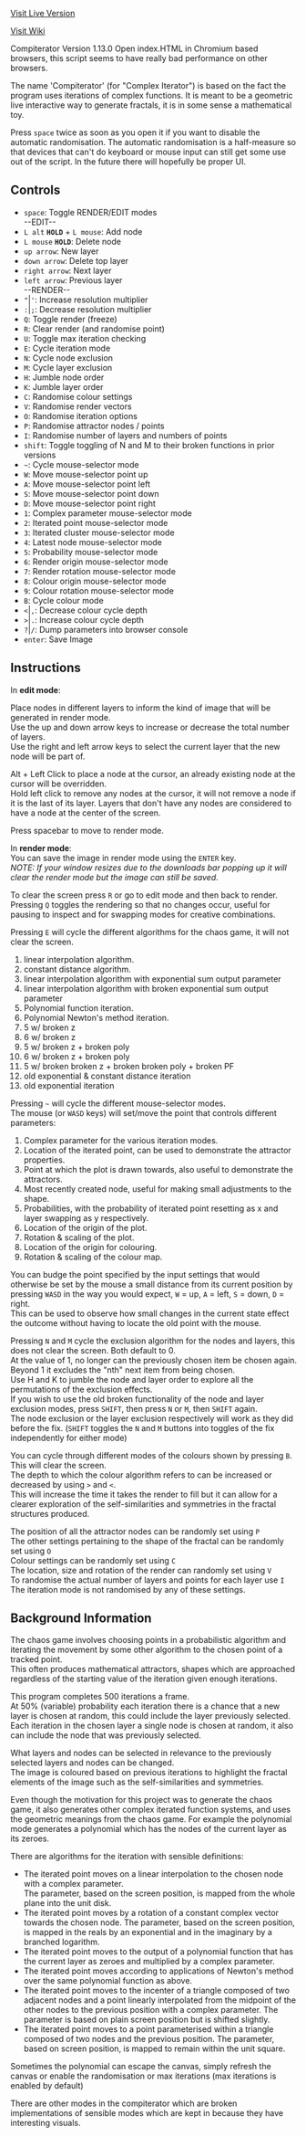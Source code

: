 [Visit Live Version](https://aefgp.github.io/compiterator/index.html)

[Visit Wiki](https://github.com/AEFGP/AEFGP.github.io/wiki/Compiterator:-The-Chaos-Game)

Compiterator Version 1.13.0
Open index.HTML in Chromium based browsers, this script seems to have really bad performance on other browsers.

The name 'Compiterator' (for "Complex Iterator") is based on the fact the program uses iterations of complex functions. It is meant to be a geometric live interactive way to generate fractals, it is in some sense a mathematical toy.

Press `space` twice as soon as you open it if you want to disable the automatic randomisation.
The automatic randomisation is a half-measure so that devices that can't do keyboard or mouse input can still get some use out of the script. In the future there will hopefully be proper UI.

## Controls

* `space`: Toggle RENDER/EDIT modes     
--EDIT--   
* `L alt` **`HOLD`** + `L mouse`: Add node 
* `L mouse` **`HOLD`**: Delete node  
* `up arrow`: New layer
* `down arrow`: Delete top layer   
* `right arrow`: Next layer 
* `left arrow`: Previous layer   
--RENDER--   
* `"`|`'`: Increase resolution multiplier
* `:`|`;`: Decrease resolution multiplier
* `Q`: Toggle render (freeze)
* `R`: Clear render (and randomise point)
* `U`: Toggle max iteration checking
* `E`: Cycle iteration mode
* `N`: Cycle node exclusion
* `M`: Cycle layer exclusion
* `H`: Jumble node order
* `K`: Jumble layer order
* `C`: Randomise colour settings
* `V`: Randomise render vectors
* `O`: Randomise iteration options
* `P`: Randomise attractor nodes / points
* `I`: Randomise number of layers and numbers of points
* `shift`: Toggle toggling of N and M to their broken functions in prior versions 
* `~`: Cycle mouse-selector mode
* `W`: Move mouse-selector point up
* `A`: Move mouse-selector point left
* `S`: Move mouse-selector point down
* `D`: Move mouse-selector point right
* `1`: Complex parameter mouse-selector mode
* `2`: Iterated point mouse-selector mode
* `3`: Iterated cluster mouse-selector mode
* `4`: Latest node mouse-selector mode
* `5`: Probability mouse-selector mode
* `6`: Render origin mouse-selector mode
* `7`: Render rotation mouse-selector mode
* `8`: Colour origin mouse-selector mode
* `9`: Colour rotation mouse-selector mode
* `B`: Cycle colour mode
* `<`|`,`: Decrease colour cycle depth
* `>`|`.`: Increase colour cycle depth
* `?`|`/`: Dump parameters into browser console
* `enter`: Save Image

## Instructions
In **edit mode**:        

   Place nodes in different layers to inform the kind of image that will be generated in render mode.   
   Use the up and down arrow keys to increase or decrease the total number of layers.   
   Use the right and left arrow keys to select the current layer that the new node will be part of. 
  
   Alt + Left Click to place a node at the cursor, an already existing node at the cursor will be overridden.   
   Hold left click to remove any nodes at the cursor, it will not remove a node if it is the last of its layer.
   Layers that don't have any nodes are considered to have a node at the center of the screen.

Press spacebar to move to render mode.   

In **render mode**:   
You can save the image in render mode using the `ENTER` key.   
_NOTE: If your window resizes due to the downloads bar popping up it will clear the render mode but the image can still be saved._   

To clear the screen press `R` or go to edit mode and then back to render.   
Pressing `Q` toggles the rendering so that no changes occur, useful for pausing to inspect and for swapping modes for creative combinations.      

Pressing `E` will cycle the different algorithms for the chaos game, it will not clear the screen.   
1. linear interpolation algorithm.
2. constant distance algorithm.    
3. linear interpolation algorithm with exponential sum output parameter
4. linear interpolation algorithm with broken exponential sum output parameter
5. Polynomial function iteration.
6. Polynomial Newton's method iteration. 
7. 5 w/ broken z
8. 6 w/ broken z
9. 5 w/ broken z + broken poly
10. 6 w/ broken z + broken poly
11. 5 w/ broken broken z + broken broken poly + broken PF
12. old exponential & constant distance iteration
13. old exponential iteration

 
Pressing `~` will cycle the different mouse-selector modes.     
The mouse (or `WASD` keys) will set/move the point that controls different parameters:   
1. Complex parameter for the various iteration modes.
1. Location of the iterated point, can be used to demonstrate the attractor properties.
1. Point at which the plot is drawn towards, also useful to demonstrate the attractors.
1. Most recently created node, useful for making small adjustments to the shape.
1. Probabilities, with the probability of iterated point resetting as x and layer swapping as y respectively.
1. Location of the origin of the plot.
1. Rotation & scaling of the plot.
1. Location of the origin for colouring.
1. Rotation & scaling of the colour map.     

You can budge the point specified by the input settings that would otherwise be set by the mouse a small distance from its current position by pressing `WASD` in the way you would expect, `W` = up, `A` = left, `S` = down, `D` = right.    
This can be used to observe how small changes in the current state effect the outcome without having to locate the old point with the mouse.
                           
Pressing `N` and `M` cycle the exclusion algorithm for the nodes and layers, this does not clear the screen. Both default to 0.   
At the value of 1, no longer can the previously chosen item be chosen again.    
Beyond 1 it excludes the "nth" next item from being chosen.     
Use H and K to jumble the node and layer order to explore all the permutations of the exclusion effects.     
If you wish to use the old broken functionality of the node and layer exclusion modes, press `SHIFT`, then press `N` or `M`, then `SHIFT` again.   
The node exclusion or the layer exclusion respectively will work as they did before the fix. (`SHIFT` toggles the `N` and `M` buttons into toggles of the fix independently for either mode)   

You can cycle through different modes of the colours shown by pressing `B`. This will clear the screen.   
The depth to which the colour algorithm refers to can be increased or decreased by using `>` and `<`.    
This will increase the time it takes the render to fill but it can allow for a clearer exploration of the self-similarities and symmetries in the fractal structures produced.

The position of all the attractor nodes can be randomly set using `P`     
The other settings pertaining to the shape of the fractal can be randomly set using `O`      
Colour settings can be randomly set using `C`      
The location, size and rotation of the render can randomly set using `V`        
To randomise the actual number of layers and points for each layer use `I`
The iteration mode is not randomised by any of these settings.

## Background Information
The chaos game involves choosing points in a probabilistic algorithm and iterating the movement by some other algorithm to the chosen point of a tracked point.   
This often produces mathematical attractors, shapes which are approached regardless of the starting value of the iteration given enough iterations.    

This program completes 500 iterations a frame.   
   At 50% (variable) probability each iteration there is a chance that a new layer is chosen at random, this could include the layer previously selected.
   Each iteration in the chosen layer a single node is chosen at random, it also can include the node that was previously selected.    

What layers and nodes can be selected in relevance to the previously selected layers and nodes can be changed.  
The image is coloured based on previous iterations to highlight the fractal elements of the image such as the self-similarities and symmetries.       

Even though the motivation for this project was to generate the chaos game, it also generates other complex iterated function systems, and uses the geometric meanings from the chaos game. For example the polynomial mode generates a polynomial which has the nodes of the current layer as its zeroes. 

There are algorithms for the iteration with sensible definitions:
- The iterated point moves on a linear interpolation to the chosen node with a complex parameter.     
The parameter, based on the screen position, is mapped from the whole plane into the unit disk.
- The iterated point moves by a rotation of a constant complex vector towards the chosen node.
The parameter, based on the screen position, is mapped in the reals by an exponential and in the imaginary by a branched logarithm.
- The iterated point moves to the output of a polynomial function that has the current layer as zeroes and multiplied by a complex parameter.    
- The iterated point moves according to applications of Newton's method over the same polynomial function as above.
- The iterated point moves to the incenter of a triangle composed of two adjacent nodes and a point linearly interpolated from the midpoint of the other nodes to the previous position with a complex parameter.
The parameter is based on plain screen position but is shifted slightly.
- The iterated point moves to a point parameterised within a triangle composed of two nodes and the previous position.
The parameter, based on screen position, is mapped to remain within the unit square.

Sometimes the polynomial can escape the canvas, simply refresh the canvas or enable the randomisation or max iterations (max iterations is enabled by default)

There are other modes in the compiterator which are broken implementations of sensible modes which are kept in because they have interesting visuals.
